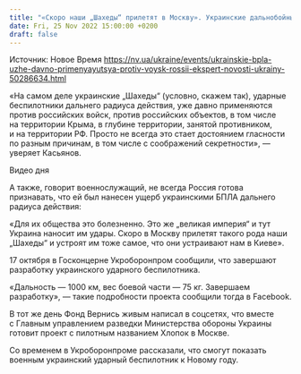 ```yaml
---
title: "«Скоро наши „Шахеды“ прилетят в Москву». Украинские дальнобойные беспилотники уже давно применяются против оккупантов — военный"
date: Fri, 25 Nov 2022 15:00:00 +0200
draft: false
---
```

Источник: Новое Время https://nv.ua/ukraine/events/ukrainskie-bpla-uzhe-davno-primenyayutsya-protiv-voysk-rossii-ekspert-novosti-ukrainy-50286634.html


 «На самом деле украинские „Шахеды“ (условно, скажем так), ударные беспилотники дальнего радиуса действия, уже давно применяются против российских войск, против российских объектов, в том числе на территории Крыма, в глубине территории, занятой противником, и на территории РФ. Просто не всегда это стает достоянием гласности по разным причинам, в том числе с соображений секретности», — уверяет Касьянов.

 Видео дня   

А также, говорит военнослужащий, не всегда Россия готова признавать, что ей был нанесен ущерб украинскими БПЛА дальнего радиуса действия:

«Для их общества это болезненно. Это же „великая империя“ и тут Украина наносит им удары. Скоро в Москву прилетят такого рода наши „Шахеды“ и устроят им тоже самое, что они устраивают нам в Киеве».

17 октября в Госконцерне Укроборонпром сообщили, что завершают разработку украинского ударного беспилотника.

«Дальность — 1000 км, вес боевой части — 75 кг. Завершаем разработку», — такие подробности проекта сообщили тогда в Facebook.

В тот же день Фонд Вернись живым написал в соцсетях, что вместе с Главным управлением разведки Министерства обороны Украины готовит проект с пилотным названием Хлопок в Москве.

Со временем в Укроборонпроме рассказали, что смогут показать военным украинский ударный беспилотник к Новому году.
